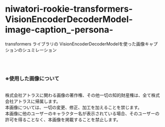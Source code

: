 # niwatori-rookie-transformers-VisionEncoderDecoderModel-image-caption_-persona-
transformers ライブラリの VisionEncoderDecoderModelを使った画像キャプションのシュミレーション

<br>
<br>

### ※使用した画像について

<br>
株式会社アトラスに関わる画像の著作権、その他一切の知的財産権は、全て株式会社アトラスに帰属します。
<br>
本画像については、一切の変更、修正、加工を加えることを禁じます。
<br>
本画像に他のユーザーのキャラクター名が表示されている場合、そのユーザーの許可を得ることなく、本画像を掲載することを禁止します。
